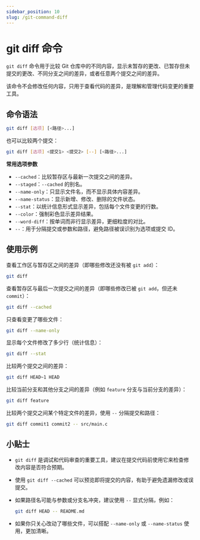 ```yaml
---
sidebar_position: 10
slug: /git-command-diff
---
```


# git diff 命令

`git diff` 命令用于比较 Git 仓库中的不同内容，显示未暂存的更改、已暂存但未提交的更改、不同分支之间的差异，或者任意两个提交之间的差异。

该命令不会修改任何内容，只用于查看代码的差异，是理解和管理代码变更的重要工具。



## 命令语法

```bash
git diff [选项] [<路径>...]
```

也可以比较两个提交：

```bash
git diff [选项] <提交1> <提交2> [--] [<路径>...]
```

**常用选项参数**

- `--cached`：比较暂存区与最新一次提交之间的差异。
- `--staged`：`--cached` 的别名。
- `--name-only`：只显示文件名，而不显示具体内容差异。
- `--name-status`：显示新增、修改、删除的文件状态。
- `--stat`：以统计信息形式显示差异，包括每个文件变更的行数。
- `--color`：强制彩色显示差异结果。
- `--word-diff`：按单词而非行显示差异，更细粒度的对比。
- `--`：用于分隔提交或参数和路径，避免路径被误识别为选项或提交 ID。



## 使用示例

查看工作区与暂存区之间的差异（即哪些修改还没有被 `git add`）：

```bash
git diff
```

查看暂存区与最后一次提交之间的差异（即哪些修改已被 `git add`，但还未 `commit`）：

```bash
git diff --cached
```

只查看变更了哪些文件：

```bash
git diff --name-only
```

显示每个文件修改了多少行（统计信息）：

```bash
git diff --stat
```

比较两个提交之间的差异：

```bash
git diff HEAD~1 HEAD
```

比较当前分支和其他分支之间的差异（例如 `feature` 分支与当前分支的差异）：

```bash
git diff feature
```

比较两个提交之间某个特定文件的差异，使用 `--` 分隔提交和路径：

```bash
git diff commit1 commit2 -- src/main.c
```



## 小贴士

- `git diff` 是调试和代码审查的重要工具，建议在提交代码前使用它来检查修改内容是否符合预期。

- 使用 `git diff --cached` 可以预览即将提交的内容，有助于避免遗漏修改或误提交。

- 如果路径名可能与参数或分支名冲突，建议使用 `--` 显式分隔，例如：

  ```bash
  git diff HEAD -- README.md
  ```

- 如果你只关心改动了哪些文件，可以搭配 `--name-only` 或 `--name-status` 使用，更加清晰。
